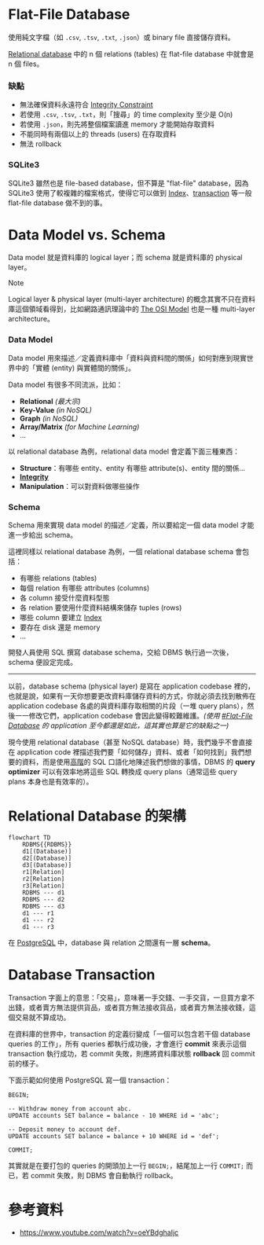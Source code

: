 # Flat-File Database

使用純文字檔（如 `.csv`, `.tsv`, `.txt`, `.json`）或 binary file 直接儲存資料。

[Relational database](</./Database/淺談 Database.md# Relational Database 的架構>) 中的 n 個 relations (tables) 在 flat-file database 中就會是 n 個 files。

### 缺點

- 無法確保資料永遠符合 [Integrity Constraint](</Database/Integrity Constraint.md>)
- 若使用 `.csv`, `.tsv`, `.txt`，則「搜尋」的 time complexity 至少是 O(n)
- 若使用 `.json`，則先將整個檔案讀進 memory 才能開始存取資料
- 不能同時有兩個以上的 threads (users) 在存取資料
- 無法 rollback

### SQLite3

SQLite3 雖然也是 file-based database，但不算是 "flat-file" database，因為 SQLite3 使用了較複雜的檔案格式，使得它可以做到 [Index](</Database/Index.md>)、[transaction](</./Database/淺談 Database.md#Database Transaction>) 等一般 flat-file database 做不到的事。

# Data Model vs. Schema

Data model 就是資料庫的 logical layer；而 schema 就是資料庫的 physical layer。

> [!Note]
>Logical layer & physical layer (multi-layer architecture) 的概念其實不只在資料庫這個領域看得到，比如網路通訊理論中的 [The OSI Model](</Network/The OSI Model.md>) 也是一種 multi-layer architecture。

### Data Model

Data model 用來描述／定義資料庫中「資料與資料間的關係」如何對應到現實世界中的「實體 (entity) 與實體間的關係」。

Data model 有很多不同流派，比如：

- **Relational** *(最大宗)*
- **Key-Value** *(in NoSQL)*
- **Graph** *(in NoSQL)*
- **Array/Matrix** *(for Machine Learning)*
- ...

以 relational database 為例，relational data model 會定義下面三種東西：

- **Structure**：有哪些 entity、entity 有哪些 attribute(s)、entity 間的關係...
- **[Integrity](</Database/Integrity Constraint.md>)**
- **Manipulation**：可以對資料做哪些操作

### Schema

Schema 用來實現 data model 的描述／定義，所以要給定一個 data model 才能進一步給出 schema。

這裡同樣以 relational database 為例，一個 relational database schema 會包括：

- 有哪些 relations (tables)
- 每個 relation 有哪些 attributes (columns)
- 各 column 接受什麼資料型態
- 各 relation 要使用什麼資料結構來儲存 tuples (rows)
- 哪些 column 要建立 [Index](</Database/Index.md>)
- 要存在 disk 還是 memory
- ...

開發人員使用 SQL 撰寫 database schema，交給 DBMS 執行過一次後，schema 便設定完成。

---

以前，database schema (physical layer) 是寫在 application codebase 裡的，也就是說，如果有一天你想要更改資料庫儲存資料的方式，你就必須去找到散佈在 application codebase 各處的與資料庫存取相關的片段（一堆 query plans），然後一一修改它們，application codebase 會因此變得較難維護。*(使用 [#Flat-File Database](</./Database/淺談 Database.md#Flat-File Database>) 的 application 至今都還是如此，這其實也算是它的缺點之一)*

現今使用 relational database（甚至 NoSQL database）時，我們幾乎不會直接在 application code 裡描述我們要「如何儲存」資料、或者「如何找到」我們想要的資料，而是使用[高階](</Programming Language/零碎筆記.md#程式語言的演進>)的 SQL 口語化地陳述我們想做的事情，DBMS 的 **query optimizer** 可以有效率地將這些 SQL 轉換成 query plans（通常這些 query plans 本身也是有效率的）。

# Relational Database 的架構

```mermaid
flowchart TD
    RDBMS{{RDBMS}}
    d1[(Database)]
    d2[(Database)]
    d3[(Database)]
    r1[Relation]
    r2[Relation]
    r3[Relation]
    RDBMS --- d1
    RDBMS --- d2
    RDBMS --- d3
    d1 --- r1
    d1 --- r2
    d1 --- r3
```

在 [PostgreSQL](</Database/PostgreSQL/Introduction.md#PostgreSQL 的架構>) 中，database 與 relation 之間還有一層 **schema**。
# Database Transaction

Transaction 字面上的意思：「交易」，意味著一手交錢、一手交貨，一旦買方拿不出錢，或者賣方無法提供貨品，或者買方無法接收貨品，或者賣方無法接收錢，這個交易就不算成功。

在資料庫的世界中，transaction 的定義衍變成「一個可以包含若干個 database queries 的工作」，所有 queries 都執行成功後，才會進行 **commit** 來表示這個 transaction 執行成功，若 commit 失敗，則應將資料庫狀態 **rollback** 回 commit 前的樣子。

下面示範如何使用 PostgreSQL 寫一個 transaction：

```PostgreSQL
BEGIN;

-- Withdraw money from account abc.
UPDATE accounts SET balance = balance - 10 WHERE id = 'abc';

-- Deposit money to account def.
UPDATE accounts SET balance = balance + 10 WHERE id = 'def';

COMMIT;
```

其實就是在要打包的 queries 的開頭加上一行 `BEGIN;`，結尾加上一行 `COMMIT;` 而已，若 commit 失敗，則 DBMS 會自動執行 rollback。

# 參考資料

- <https://www.youtube.com/watch?v=oeYBdghaIjc>
